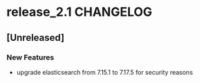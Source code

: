 # release_2.1 CHANGELOG

## [Unreleased]

### New Features

- upgrade elasticsearch from 7.15.1 to 7.17.5 for security reasons


